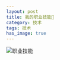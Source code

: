 ```yaml
---
layout: post                                   
title: 我的职业技能🌲       
category: 技术                                  
tags: 技术    
has_image: true                                
---
```


![职业技能](http://7u2n3n.com1.z0.glb.clouddn.com/images/skills.png?imageView2/2/w/888)